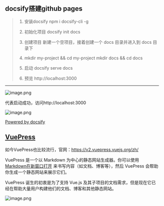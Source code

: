 ## docsify搭建github pages

> 1. 安装docsify
>    npm i docsify-cli -g
> 2. 初始化项目
>    docsify init docs
> 3. 创建项目
>    新建一个空项目，接着创建一个 docs 目录并进入到 docs 目录下
> 4. mkdir my-project && cd my-project
>    mkdir docs && cd docs
>
> 5. 启动
>    docsify serve docs
> 6. 预览
>    http://localhost:3000

------

![image.png](https://p3-juejin.byteimg.com/tos-cn-i-k3u1fbpfcp/b375bb9788d34a3f8849633a3b2424a9~tplv-k3u1fbpfcp-watermark.image?)

代表启动成功，访问http://localhost:3000

![image.png](https://p3-juejin.byteimg.com/tos-cn-i-k3u1fbpfcp/ed0affbcfa3342d9892b5a6b6265099b~tplv-k3u1fbpfcp-watermark.image?)

<a href="https://docsify.js.org" target="_blank">Powered by docsify</a>



## [VuePress](https://v2.vuepress.vuejs.org/zh/)

如今VuePress也比较流行，官网：https://v2.vuepress.vuejs.org/zh/

VuePress 是一个以 Markdown 为中心的静态网站生成器。你可以使用 [Markdown在新窗口打开](https://zh.wikipedia.org/wiki/Markdown) 来书写内容（如文档、博客等），然后 VuePress 会帮助你生成一个静态网站来展示它们。

VuePress 诞生的初衷是为了支持 Vue.js 及其子项目的文档需求，但是现在它已经在帮助大量用户构建他们的文档、博客和其他静态网站。

![image.png](https://p3-juejin.byteimg.com/tos-cn-i-k3u1fbpfcp/33af6afc022e4411bb8ad94f6c6a982e~tplv-k3u1fbpfcp-watermark.image?)